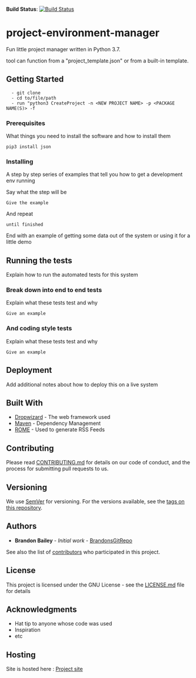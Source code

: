 **Build Status**: [![Build Status](https://github.com/BrandonsGitRepo/repo-badges/blob/master/svg/build-passing.svg)](https://github.com/BrandonsGitRepo/project-environment-manager/tree/master/manager)


# project-environment-manager

Fun little project manager written in Python 3.7.


tool can function from a "project_template.json" or from a built-in template.


## Getting Started

```
  - git clone
  - cd to/file/path
  - run "python3 CreateProject -n <NEW PROJECT NAME> -p <PACKAGE NAME(S)> -f
```

### Prerequisites

What things you need to install the software and how to install them

```
pip3 install json
```

### Installing

A step by step series of examples that tell you how to get a development env running

Say what the step will be

```
Give the example
```

And repeat

```
until finished
```

End with an example of getting some data out of the system or using it for a little demo

## Running the tests

Explain how to run the automated tests for this system

### Break down into end to end tests

Explain what these tests test and why

```
Give an example
```

### And coding style tests

Explain what these tests test and why

```
Give an example
```

## Deployment

Add additional notes about how to deploy this on a live system

## Built With

* [Dropwizard](http://www.dropwizard.io/1.0.2/docs/) - The web framework used
* [Maven](https://maven.apache.org/) - Dependency Management
* [ROME](https://rometools.github.io/rome/) - Used to generate RSS Feeds

## Contributing

Please read [CONTRIBUTING.md](https://github.com/BrandonsGitRepo/project-environment-manager/blob/master/docs/CONTRIBUTING.md) for details on our code of conduct, and the process for submitting pull requests to us.

## Versioning

We use [SemVer](http://semver.org/) for versioning. For the versions available, see the [tags on this repository](https://github.com/BrandonsGitRepo/project-environment-manager/tags).

## Authors

* **Brandon Bailey** - *Initial work* - [BrandonsGitRepo](https://github.com/BrandonsGitRepo)

See also the list of [contributors](https://github.com/your/project/contributors) who participated in this project.

## License

This project is licensed under the GNU License - see the [LICENSE.md](https://github.com/BrandonsGitRepo/project-environment-manager/blob/master/docs/LICENSE.md) file for details

## Acknowledgments

* Hat tip to anyone whose code was used
* Inspiration
* etc

## Hosting

Site is hosted here : [Project site](https://brandonsgitrepo.github.io/project-environment-manager/)
